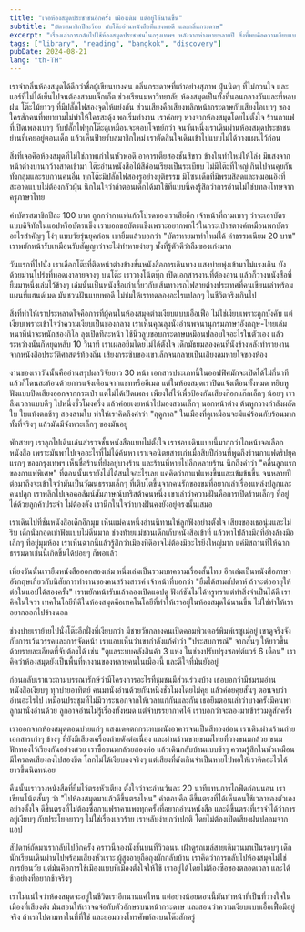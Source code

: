 ```yaml
---
title: "เจอห้องสมุดประชาชนอีกครั้ง เมืองเดิม แต่อยู่ได้นานขึ้น"
subtitle: "บัตรสมาชิกปีละร้อย กับโต๊ะอ่านหนังสือที่แสงพอดี และกลิ่นกระดาษ"
excerpt: "เรื่องเล่าการกลับไปใช้ห้องสมุดประชาชนในกรุงเทพฯ หลังจากห่างหายหลายปี สิ่งที่พบคือความเงียบแบบเอื้อเฟื้อ และพื้นที่เล็กๆ ที่ทำให้วันธรรมดาดีขึ้น"
tags: ["library", "reading", "bangkok", "discovery"]
pubDate: 2024-08-21
lang: "th-TH"
---
```


เราจำกลิ่นห้องสมุดได้ดีกว่าชื่อผู้เขียนบางคน กลิ่นกระดาษที่เก่าอย่างสุภาพ ฝุ่นนิดๆ ที่ไม่กวนใจ และแอร์ที่ไม่ได้เย็นไปจนต้องสวมแจ็กเก็ต ช่วงเรียนมหาวิทยาลัย ห้องสมุดเป็นทั้งที่นอนกลางวันและที่หลบฝน โต๊ะไม้ยาวๆ ที่มีปลั๊กไฟสองจุดให้แย่งกัน ส่วนเสียงคือเสียงพลิกหน้ากระดาษกับเสียงไอเบาๆ ของใครสักคนที่พยายามไม่ทำให้ใครสะดุ้ง พอเริ่มทำงาน เราค่อยๆ ห่างจากห้องสมุดโดยไม่ตั้งใจ ร้านกาแฟที่เปิดเพลงเบาๆ กับปลั๊กไฟทุกโต๊ะดูเหมือนจะตอบโจทย์กว่า จนวันหนึ่งเราเดินผ่านห้องสมุดประชาชนย่านที่เคยอยู่ตอนเด็ก แล้วเห็นป้ายรับสมาชิกใหม่ เราตัดสินใจเดินเข้าไปแบบไม่ได้วางแผนไว้ก่อน

สิ่งที่เจอคือห้องสมุดที่ไม่ใช่ภาพเก่าในหัวพอดี อาคารเตี้ยสองชั้นสีขาว ข้างในทำใหม่ให้โล่ง มีแสงจากหน้าต่างบานกว้างสาดเข้ามา โต๊ะอ่านหนังสือไม้สีอ่อนเรียงเป็นระเบียบ ไม่มีโต๊ะที่ใหญ่เกินไปจนคุยกันทั้งกลุ่มและรบกวนคนอื่น ทุกโต๊ะมีปลั๊กไฟสองรูอย่างยุติธรรม มีโซนเด็กที่มีพรมสีสดและหมอนอิงที่สะอาดแบบไม่ต้องกลัวฝุ่น นึกในใจว่าถ้าตอนเด็กได้มาใช้ที่แบบนี้คงรู้สึกว่าการอ่านไม่ใช่บทลงโทษจากครูภาษาไทย

ค่าบัตรสมาชิกปีละ 100 บาท ถูกกว่ากาแฟแก้วโปรดของเราเสียอีก เจ้าหน้าที่ถามเบาๆ ว่าจะเอาบัตรแบบดิจิทัลในแอปหรือบัตรแข็ง เราบอกขอบัตรแข็งเพราะอยากพกไว้ในกระเป๋าสตางค์เหมือนพกบัตรอะไรสำคัญๆ โง่ๆ แบบวัยรุ่นยุคก่อน เขายิ้มแล้วบอกว่า "บัตรหายมาทำใหม่ได้ ค่าธรรมเนียม 20 บาท" เราพยักหน้ารับเหมือนรับสัญญาว่าจะไม่ทำหายง่ายๆ ทั้งที่รู้ตัวดีว่าลืมของเก่งมาก

วันแรกที่ไปนั่ง เราเลือกโต๊ะที่ติดหน้าต่างข้างชั้นหนังสือการเดินทาง แสงบ่ายพุ่งเข้ามาไม่แรงเกิน บังด้วยม่านโปร่งที่ทอดเงาลายจางๆ บนโต๊ะ เราวางโน้ตบุ๊ก เปิดเอกสารงานที่ต้องอ่าน แล้วก็วางหนังสือที่ยืมมาหนึ่งเล่มไว้ข้างๆ เล่มนั้นเป็นหนังสือเก่าเกี่ยวกับเส้นทางรถไฟสายต่างประเทศที่คนเขียนเล่าพร้อมแผนที่แฮนด์เมด มันชวนฝันแบบพอดี ไม่ข่มให้เราทดลองอะไรแปลกๆ ในชีวิตจริงเกินไป

สิ่งที่ทำให้เราประหลาดใจคือการที่ผู้คนในห้องสมุดต่างเงียบแบบเอื้อเฟื้อ ไม่ใช่เงียบเพราะถูกบังคับ แต่เงียบเพราะเข้าใจว่าความเงียบเป็นของกลาง เราเห็นคุณลุงนั่งอ่านพจนานุกรมภาษาอังกฤษ-ไทยเล่มหนาที่น่าจะหนักสองกิโล ลุงเปิดทีละหน้า ใช้นิ้วลูบขอบกระดาษเหมือนปลอบใจอะไรในตัวเอง แล้วระหว่างนั้นก็หยุดหลับ 10 วินาที เราเผลอยิ้มโดยไม่ได้ตั้งใจ เด็กมัธยมสองคนที่นั่งข้างหลังทำรายงานจากหนังสือประวัติศาสตร์ท้องถิ่น เสียงกระซิบของเขาเล็กจนกลายเป็นเสียงลมหายใจของห้อง

งานของเราวันนั้นคืออ่านสรุปผลวิจัยยาว 30 หน้า เอกสารประเภทนี้ในออฟฟิศมักจะเปิดได้ไม่กี่นาทีแล้วก็โดนสะท้อนด้วยการแจ้งเตือนจากแชทหรืออีเมล แต่ในห้องสมุดเราปิดแจ้งเตือนทั้งหมด หยิบหูฟังแบบปิดเสียงออกจากกระเป๋า แต่ไม่ได้เปิดเพลง เพียงใส่ไว้เพื่อป้องกันเสียงก๊อกแก๊กเล็กๆ น้อยๆ เราลืมเวลาแบบดีๆ ไปหนึ่งชั่วโมงครึ่ง แล้วค่อยเงยหน้าไปมองสวนเล็กๆ นอกหน้าต่าง ต้นหูกวางกำลังผลัดใบ ใบแห้งตกช้าๆ สองสามใบ ทำให้เราคิดถึงคำว่า "ฤดูกาล" ในเมืองที่ดูเหมือนจะมีแค่ร้อนกับร้อนมาก ทั้งที่จริงๆ แล้วมันมีจังหวะเล็กๆ ของมันอยู่

พักสายๆ เราลุกไปเดินเล่นสำรวจชั้นหนังสือแบบไม่ตั้งใจ เราชอบเดินแบบนี้มากกว่าไถหน้าจอเลือกหนังสือ เพราะมันพาไปเจออะไรที่ไม่ได้ค้นหา เราเจอนิตยสารเก่าเมื่อสิบปีก่อนที่พูดถึงร้านกาแฟดริปยุคแรกๆ ของกรุงเทพฯ เห็นชื่อร้านที่ยังอยู่บางร้าน และร้านที่หายไปอีกหลายร้าน นึกถึงคำว่า "คลื่นลูกแรกของกาแฟพิเศษ" ที่ตอนนั้นเรายังไม่ได้สนใจอะไรเลย แค่คิดว่ากาแฟแพงขึ้นและเข้มข้นขึ้น จนหลายปีต่อมาถึงจะเข้าใจว่ามันเป็นวัฒนธรรมเล็กๆ ที่เติบโตขึ้นจากคนรักของขมที่อยากเล่าเรื่องแหล่งปลูกและคนปลูก เราพลิกไปเจอคอลัมน์สัมภาษณ์บาริสต้าคนหนึ่ง เขาเล่าว่าความฝันคือการเปิดร้านเล็กๆ ที่อยู่ได้ด้วยลูกค้าประจำ ไม่ต้องดัง เรานึกในใจว่าบางฝันคงยังอยู่ตรงนั้นเสมอ

เราเดินไปที่ชั้นหนังสือเด็กอีกมุม เห็นแม่คนหนึ่งอ่านนิทานให้ลูกฟังอย่างตั้งใจ เสียงของเธอนุ่มและไม่รีบ เด็กนั่งกอดเข่าฟังแบบไม่ดิ้นมาก ช่วงท้ายแม่ชวนเด็กเก็บหนังสือเข้าที่ แล้วพาไปล้างมือที่อ่างล้างมือเล็กๆ ที่อยู่มุมห้อง เราเห็นฉากนี้แล้วรู้สึกว่าเมืองที่ดีอาจไม่ต้องมีอะไรยิ่งใหญ่มาก แค่มีสถานที่ให้ฉากธรรมดาเช่นนี้เกิดขึ้นได้บ่อยๆ ก็พอแล้ว

เที่ยงวันนั้นเรายืมหนังสือออกสองเล่ม หนึ่งเล่มเป็นรวมบทความเรื่องสั้นไทย อีกเล่มเป็นหนังสือภาษาอังกฤษเกี่ยวกับนิสัยการทำงานของคนสร้างสรรค์ เจ้าหน้าที่บอกว่า "ยืมได้สามสัปดาห์ ถ้าจะต่ออายุให้ต่อในแอปได้สองครั้ง" เราพยักหน้ารับแล้วลองเปิดแอปดู ฟังก์ชันไม่ได้หรูหราแต่ทำสิ่งจำเป็นได้ดี เราคิดในใจว่า เทคโนโลยีที่ดีในห้องสมุดคือเทคโนโลยีที่ทำให้เราอยู่ในห้องสมุดได้นานขึ้น ไม่ใช่ทำให้เราอยากออกไปข้างนอก

ช่วงบ่ายเราย้ายไปนั่งโต๊ะอีกฝั่งที่เงียบกว่า มีชายวัยกลางคนเปิดคอมพิวเตอร์พิมพ์เรซูเม่อยู่ เขาดูจริงจังกับการเว้นวรรคและการจัดหน้า เราแอบเห็นว่าเขากำลังแก้คำว่า "ประสบการณ์" จากสั้นๆ ให้ยาวขึ้นด้วยรายละเอียดที่จับต้องได้ เช่น "ดูแลระบบคลังสินค้า 3 แห่ง ในช่วงปรับปรุงซอฟต์แวร์ 6 เดือน" เราคิดว่าห้องสมุดยังเป็นพื้นที่หางานของหลายคนในเมืองนี้ และดีใจที่มันยังอยู่

ก่อนกลับเราแวะถามบรรณารักษ์ว่ามีโครงการอะไรที่ชุมชนมีส่วนร่วมบ้าง เธอบอกว่ามีชมรมอ่านหนังสือเงียบๆ ทุกบ่ายอาทิตย์ คนมานั่งอ่านด้วยกันหนึ่งชั่วโมงโดยไม่คุย แล้วค่อยคุยสั้นๆ ตอนจบว่าอ่านอะไรไป เหมือนประชุมที่ไม่มีวาระนอกจากให้เวลาแก่กันและกัน เธอยิ้มตอนเล่าว่าบางครั้งมีคนพาลูกมานั่งอ่านด้วย ลูกอาจอ่านไม่รู้เรื่องทั้งหมด แต่จำบรรยากาศได้ เราบอกว่าจะลองมาเข้าร่วมดูสักครั้ง

เราออกจากห้องสมุดตอนบ่ายแก่ๆ แสงแดดตกกระทบผนังอาคารจนเป็นสีทองอ่อน เราเดินผ่านร้านถ่ายเอกสารเก่าๆ ข้างๆ ที่ยังมีเสียงเครื่องถ่ายดังต่อเนื่อง และผ่านร้านขายขนมไทยที่วางขนมกล้วย ขนมฟักทองไว้เรียงกันอย่างสวย เราซื้อขนมกล้วยสองห่อ แล้วเดินกลับบ้านแบบช้าๆ ความรู้สึกในหัวเหมือนมีใครลดเสียงลงไปสองขีด โลกไม่ได้เงียบลงจริงๆ แต่เสียงที่ดังเกินจำเป็นหายไปพอให้เราคิดอะไรได้ยาวขึ้นนิดหน่อย

คืนนั้นเราวางหนังสือที่ยืมไว้ตรงหัวเตียง ตั้งใจว่าจะอ่านวันละ 20 นาทีแทนการไถฟีดก่อนนอน เราเขียนโน้ตสั้นๆ ว่า "ไปห้องสมุดมาแล้วดีขึ้นตรงไหน" คำตอบคือ ดีขึ้นตรงที่ได้เห็นคนใช้เวลาของตัวเองอย่างตั้งใจ ดีขึ้นตรงที่ไม่ต้องซื้อกาแฟราคาแพงทุกครั้งที่อยากอ่านหนังสือ และดีขึ้นตรงที่เราจำได้ว่าการอยู่เงียบๆ กับประโยคยาวๆ ไม่ใช่เรื่องเลวร้าย เราหลับง่ายกว่าปกติ โดยไม่ต้องเปิดเสียงฝนปลอมจากแอป

สัปดาห์ถัดมาเรากลับไปอีกครั้ง คราวนี้ลองนั่งชั้นบนที่วิวถนน เฝ้าดูรถเมล์สายเดิมวนมาเป็นรอบๆ เด็กนักเรียนเดินผ่านไปพร้อมเสียงหัวเราะ ผู้สูงอายุถือถุงผักกลับบ้าน เราคิดว่าการกลับไปห้องสมุดไม่ใช่การย้อนวัย แต่มันคือการใช้เมืองแบบที่เมืองตั้งใจให้ใช้ เราอยู่ได้โดยไม่ต้องซื้อของตลอดเวลา และได้ช้าอย่างที่อยากช้าจริงๆ

เราไม่แน่ใจว่าห้องสมุดจะอยู่ในชีวิตเราอีกนานแค่ไหน แต่อย่างน้อยตอนนี้มันทำหน้าที่เป็นที่วางใจในเมืองที่เสียงดัง มันสอนให้เราจดจ่อกับตัวอักษรบนหน้ากระดาษ และสอนว่าความเงียบแบบเอื้อเฟื้อมีอยู่จริง ถ้าเราไปตามหาในที่ที่ใช่ และยอมวางโทรศัพท์ลงบนโต๊ะสักครู่


